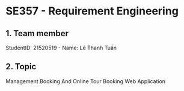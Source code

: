 # SE357 - Requirement Engineering
## 1. Team member
StudentID: 21520519 - Name: Lê Thanh Tuấn

## 2. Topic
Management Booking And Online Tour Booking Web Application
